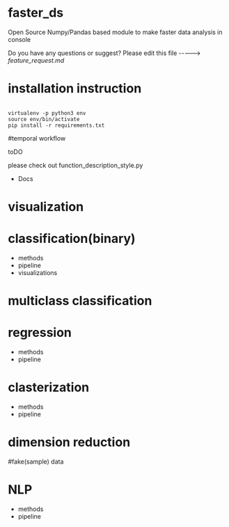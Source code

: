 # faster_ds
Open Source Numpy/Pandas based module to make faster data analysis in console


Do you have any questions or suggest? Please edit this file -----> *feature_request.md*



# installation instruction

```{BASH}

virtualenv -p python3 env
source env/bin/activate
pip install -r requirements.txt

```


#temporal workflow

toDO

please check out function_description_style.py




- Docs

# visualization




# classification(binary)

- methods
- pipeline
- visualizations

# multiclass classification

# regression


- methods
- pipeline

# clasterization

- methods
- pipeline

# dimension reduction

#fake(sample) data


# NLP

- methods
- pipeline
